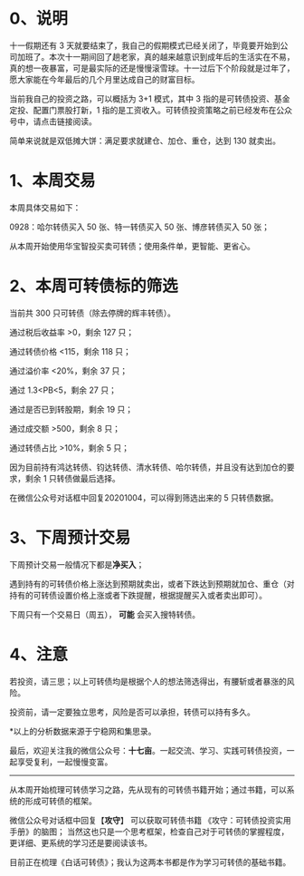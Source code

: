 # 0、说明

十一假期还有 3 天就要结束了，我自己的假期模式已经关闭了，毕竟要开始到公司加班了。本次十一期间回了趟老家，真的越来越意识到成年后的生活实在不易，真的想一夜暴富，可是最实际的还是慢慢滚雪球。十一过后下个阶段就是过年了，愿大家能在今年最后的几个月里达成自己的财富目标。

当前我自己的投资之路，可以概括为 3+1 模式，其中 3 指的是可转债投资、基金定投、配置门票股打新，1 指的是工资收入。可转债投资策略之前已经发布在公众号中，请点击链接阅读。

简单来说就是双低摊大饼：满足要求就建仓、加仓、重仓，达到 130 就卖出。

# 1、本周交易

本周具体交易如下：

0928：哈尔转债买入 50 张、特一转债买入 50 张、博彦转债买入 50 张；

从本周开始使用华宝智投买卖可转债；使用条件单，更智能、更省心。

# 2、本周可转债标的筛选

当前共 300 只可转债（除去停牌的辉丰转债）。

通过税后收益率 >0，剩余 127 只；

通过转债价格 <115，剩余 118 只；

通过溢价率 <20%，剩余 37 只；

通过 1.3<PB<5，剩余 27 只；

通过是否已到转股期，剩余 19 只；

通过成交额 >500，剩余 8 只；

通过转债占比 >10%，剩余 5 只；

因为目前持有鸿达转债、钧达转债、清水转债、哈尔转债，并且没有达到加仓的要求，剩余 1 只转债做最后选择。

在微信公众号对话框中回复20201004，可以得到筛选出来的 5 只转债数据。

# 3、下周预计交易

下周预计交易一般情况下都是**净买入**；

遇到持有的可转债价格上涨达到预期就卖出，或者下跌达到预期就加仓、重仓（对持有的可转债设置价格上涨或者下跌提醒，根据提醒买入或者卖出即可）。

下周只有一个交易日（周五）， **可能** 会买入搜特转债。

# 4、注意

若投资，请三思；以上可转债均是根据个人的想法筛选得出，有腰斩或者暴涨的风险。

投资前，请一定要独立思考，风险是否可以承担，转债可以持有多久。

*以上的分析数据来源于宁稳网和集思录。

最后，欢迎关注我的微信公众号：**十七亩**。一起交流、学习、实践可转债投资，一起享受复利，一起慢慢变富。

---

从本周开始梳理可转债学习之路，先从现有的可转债书籍开始；通过书籍，可以系统的形成可转债的框架。

微信公众号对话框中回复【**攻守**】 可以获取可转债书籍 《攻守：可转债投资实用手册》的脑图； 当然这也只是一个思考框架，检查自己对于可转债的掌握程度，更详细、更系统的学习还是要阅读该书。 

目前正在梳理《白话可转债》；我认为这两本书都是作为学习可转债的基础书籍。